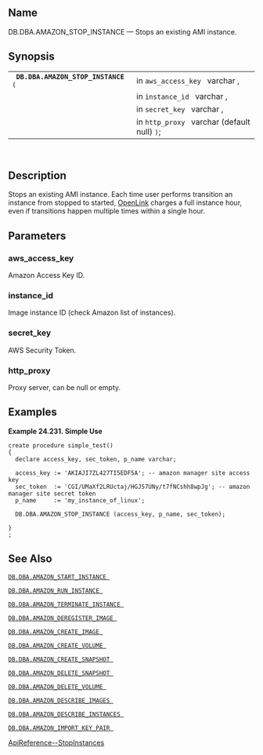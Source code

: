 <div id="fn_amazon_stop_instance" class="refentry">

<div class="titlepage">

</div>

<div class="refnamediv">

## Name

DB.DBA.AMAZON_STOP_INSTANCE — Stops an existing AMI instance.

</div>

<div class="refsynopsisdiv">

## Synopsis

<div id="fsyn_amazon_stop_instance" class="funcsynopsis">

|                                          |                                              |
|------------------------------------------|----------------------------------------------|
| ` `**`DB.DBA.AMAZON_STOP_INSTANCE`**` (` | in `aws_access_key ` varchar ,               |
|                                          | in `instance_id ` varchar ,                  |
|                                          | in `secret_key ` varchar ,                   |
|                                          | in `http_proxy ` varchar (default null) `)`; |

<div class="funcprototype-spacer">

 

</div>

</div>

</div>

<div id="desc_amazon_stop_instance" class="refsect1">

## Description

Stops an existing AMI instance. Each time user performs transition an
instance from stopped to started,
<a href="http://www.openlinksw.com/" class="ulink"
target="_top">OpenLink</a> charges a full instance hour, even if
transitions happen multiple times within a single hour.

</div>

<div id="params_amazon_stop_instance" class="refsect1">

## Parameters

<div id="id97692" class="refsect2">

### aws_access_key

Amazon Access Key ID.

</div>

<div id="id97695" class="refsect2">

### instance_id

Image instance ID (check Amazon list of instances).

</div>

<div id="id97698" class="refsect2">

### secret_key

AWS Security Token.

</div>

<div id="id97701" class="refsect2">

### http_proxy

Proxy server, can be null or empty.

</div>

</div>

<div id="examples_amazon_stop_instance" class="refsect1">

## Examples

<div id="ex_amazon_stop_instance" class="example">

**Example 24.231. Simple Use**

<div class="example-contents">

``` programlisting
create procedure simple_test()
{
  declare access_key, sec_token, p_name varchar;

  access_key := 'AKIAJI7ZL427TI5EDF5A'; -- amazon manager site access key
  sec_token  := 'CGI/UMaXf2LRUctaj/HGJ57UNy/t7fNCshh8wpJg'; -- amazon manager site secret token
  p_name     := 'my_instance_of_linux';

  DB.DBA.AMAZON_STOP_INSTANCE (access_key, p_name, sec_token);

}
;
```

</div>

</div>

  

</div>

<div id="seealso_amazon_stop_instance" class="refsect1">

## See Also

<a href="fn_amazon_start_instance.html" class="link"
title="DB.DBA.AMAZON_START_INSTANCE"><code
class="function">DB.DBA.AMAZON_START_INSTANCE </code></a>

<a href="fn_amazon_run_instance.html" class="link"
title="DB.DBA.AMAZON_RUN_INSTANCE"><code
class="function">DB.DBA.AMAZON_RUN_INSTANCE </code></a>

<a href="fn_amazon_terminate_instance.html" class="link"
title="DB.DBA.AMAZON_TERMINATE_INSTANCE"><code
class="function">DB.DBA.AMAZON_TERMINATE_INSTANCE </code></a>

<a href="fn_amazon_deregister_image.html" class="link"
title="DB.DBA.AMAZON_DEREGISTER_IMAGE"><code
class="function">DB.DBA.AMAZON_DEREGISTER_IMAGE </code></a>

<a href="fn_amazon_create_image.html" class="link"
title="DB.DBA.AMAZON_CREATE_IMAGE"><code
class="function">DB.DBA.AMAZON_CREATE_IMAGE </code></a>

<a href="fn_amazon_create_volume.html" class="link"
title="DB.DBA.AMAZON_CREATE_VOLUME"><code
class="function">DB.DBA.AMAZON_CREATE_VOLUME </code></a>

<a href="fn_amazon_create_snapshot.html" class="link"
title="DB.DBA.AMAZON_CREATE_SNAPSHOT"><code
class="function">DB.DBA.AMAZON_CREATE_SNAPSHOT </code></a>

<a href="fn_amazon_delete_snapshot.html" class="link"
title="DB.DBA.AMAZON_DELETE_SNAPSHOT"><code
class="function">DB.DBA.AMAZON_DELETE_SNAPSHOT </code></a>

<a href="fn_amazon_delete_volume.html" class="link"
title="DB.DBA.AMAZON_DELETE_VOLUME"><code
class="function">DB.DBA.AMAZON_DELETE_VOLUME </code></a>

<a href="fn_amazon_describe_images.html" class="link"
title="DB.DBA.AMAZON_DESCRIBE_IMAGES"><code
class="function">DB.DBA.AMAZON_DESCRIBE_IMAGES </code></a>

<a href="fn_amazon_describe_instances.html" class="link"
title="DB.DBA.AMAZON_DESCRIBE_INSTANCES"><code
class="function">DB.DBA.AMAZON_DESCRIBE_INSTANCES </code></a>

<a href="fn_amazon_import_key_pair.html" class="link"
title="DB.DBA.AMAZON_IMPORT_KEY_PAIR"><code
class="function">DB.DBA.AMAZON_IMPORT_KEY_PAIR </code></a>

<a
href="http://docs.aws.amazon.com/AWSEC2/latest/APIReference/ApiReference-query-StopInstances.html"
class="ulink" target="_top">ApiReference--StopInstances</a>

</div>

</div>
